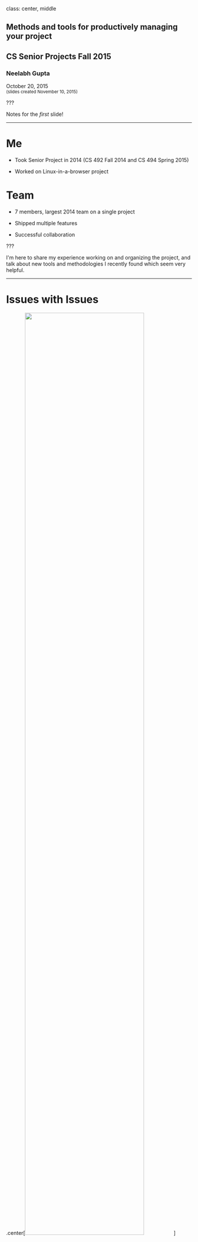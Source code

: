 class: center, middle

## Methods and tools for productively managing your project

## CS Senior Projects Fall 2015

### Neelabh Gupta
October 20, 2015  
<small>(slides created November 10, 2015)</small>

???

Notes for the _first_ slide!

---

# Me

* Took Senior Project in 2014 (CS 492 Fall 2014 and CS 494 Spring 2015)

* Worked on Linux-in-a-browser project

# Team

  - 7 members, largest 2014 team on a single project

  - Shipped multiple features

  - Successful collaboration

???

I'm here to share my experience working on and organizing the project, and talk
about new tools and methodologies I recently found which seem very helpful.

---

# Issues with Issues

.center[[<img src="sysbuild_issues.png" width="80%">](https://github.com/cs-education/sysbuild/issues)]

---

# Issues with Issues

[<img src="sysbuild_issues.png" width="60%" align="right">](https://github.com/cs-education/sysbuild/issues)

* Hard to visualize

--

* Hard to prioritize

--

* Can't see who is doing what

--

* Hard to see progress

--

* Can't see current status of project

---

# What about Milestones?

[<img src="sysbuild_milestone.png" width="100%">](https://github.com/cs-education/sysbuild/milestones)
--

* Our team didn't use milestones properly

--

* Semester milestones were too broad

--

* Feature specific milestones would have been too narrow

--

* Hard to visualize:
[<img src="sysbuild_issue_with_milestone.png" width="100%">](https://github.com/cs-education/sysbuild/issues/17)

---

# A better system

--

* Lets you visualize your project &mdash; a quick glance should ideally show the current status

--

* Keeps everyone on the same page &mdash; every team member knows what they should be doing and what everyone else is doing

--

* Has low overhead in creating tasks, assigning to people, updating progress

--

* Clearly shows what needs to be done, what is being done, and what has been accomplished

--

* Keeps "blocked" tasks separate

---

# Productivity System &mdash; [Personal Kanban](http://www.personalkanban.com/pk/personal-kanban-101/)
"A simple way to visualize and control your work"

--

.center[[<img src="lifehacker_personal_kanban.jpg" width="65%">](http://lifehacker.com/productivity-101-how-to-use-personal-kanban-to-visuali-1687948640)]

--

Two main "rules":
* Visualize Your work
* Limit Your Work In Progress (WIP)

.right[<small>Image and "rules" source: [Lifehacker](http://lifehacker.com/productivity-101-how-to-use-personal-kanban-to-visuali-1687948640)</small>]

???

Personal Kanban applies to teams as well

---

# Personal Kanban Example
[CodeMOO (JavaPlayland) 2014](https://seniorprojects.cs.illinois.edu/confluence/display/CM2014/Code+MOO+2014+Home)
used Trello instead of GitHub:

.center[[<img src="codemoo2014_trello_board.png" width="100%">](https://trello.com/b/u97nlE8v/codemoo)]

---

# Productivity System &mdash; [Getting Things Done](http://gettingthingsdone.com/)


.center[[<img src="gtd_in_15_minutes.svg" width="80%">](https://hamberg.no/gtd/)]

.right[<small>Image source: [Hamberg's GTD guide](https://hamberg.no/gtd/). Also see [Lifehacker's GTD primer](http://lifehacker.com/productivity-101-a-primer-to-the-getting-things-done-1551880955)</small>]

???

From [Lifehacker](http://lifehacker.com/productivity-101-a-primer-to-the-getting-things-done-1551880955):
* Detailed and thorough method for organizing to-dos, priorities, and schedule to make them manageable

* Easy to see what you have on your plate and choose what to work on next

* Strong emphasis on getting your to-dos out of your head and into a system you can refer to.
  This clears your mind of any mental distractions that will keep you from working efficiently.

---

# Best of both: Personal Kanban + GTD

--

[HuBoard](https://huboard.com/cs-education/sysbuild) newly implemented in Linux-in-a-browser project:

.center[[<img src="sysbuild_huboard.png" width="90%">](https://huboard.com/cs-education/sysbuild)]

--

.right[<small>Also see [The Agile Coach: A brief introduction to kanban &mdash; Atlassian](https://www.atlassian.com/agile/kanban/)</small>]

---

# Tools with Kanban-style boards

* [GitHub collaboration integrations](https://github.com/integrations/feature/collaborate):

  - [HuBoard](https://huboard.com/) (free for public projects)

  - [ZenHub](https://www.zenhub.io/) (free for students and open source projects)

  - [Waffle](https://waffle.io/) (free)

* [Trello](https://trello.com/) (free)

* [Agile boards in Senior Projects JIRA](https://seniorprojects.cs.illinois.edu/jira/secure/RapidStart.jspa)

* Many more:

  - [Curated list of bug and issue trackers](https://github.com/cjbarber/ToolsOfTheTrade#bugissue-tracking)

  - [Curated list of planning and project management tools](https://github.com/cjbarber/ToolsOfTheTrade#planning--project-management)

???

Senior Projects JIRA is obviously free for Senior Projects students.

---

# Communication

--

* Everyone should be involved and on the same page

--

* Replies should be quick(er)

--

* Barrier to communication should be low &mdash; no one should hesitate to ask questions within the team

--

* Email is formal, slow and cluttered (although works fine for communicating with client)

--

* Use group chat

---

# Example

Our team used [GroupMe](https://groupme.com/).
A [bot](https://github.com/neelabhg/groupme-bot) even notified about
[Travis CI](https://travis-ci.org/cs-education/sysbuild) build statuses:

.center[<img src="LIAB_groupme_room.png" width="90%">]

---

# Example

[Gitter](https://gitter.im/) chat rooms newly setup for Linux-in-a-browser project.

--

[<img src="sysbuild_gitter_activity.png" width="30%" align="right">](https://gitter.im/cs-education/sysbuild)

* One public chat room for community engagement &mdash; integrated with GitHub, Travis CI and HuBoard

--


* Links prominently placed in README:
[<img src="sysbuild_readme_badges.png" width="60%">](https://github.com/cs-education/sysbuild/blob/master/README.md)

--

* Private chat rooms for each year's Senior Project team

---

# Group communication tools

* [GitHub collaboration integrations](https://github.com/integrations/feature/collaborate):

  - [Slack](https://slack.com/) (free)

  - [Gitter](https://gitter.im/) (free)

* [HipChat](https://www.hipchat.com/) (free)

* Many more:

  - [Curated list of group communication and chat tools](https://github.com/cjbarber/ToolsOfTheTrade#group-communicationchat-tools)

---
class: center, middle

Neelabh Gupta

[@neelabhg](https://twitter.com/neelabhg)  
[neelabhgupta.com](http://neelabhgupta.com/)
